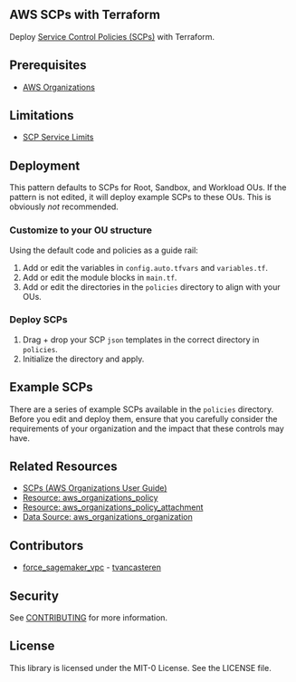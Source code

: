 ## AWS SCPs with Terraform

Deploy [Service Control Policies (SCPs)](https://docs.aws.amazon.com/organizations/latest/userguide/orgs_manage_policies_scps.html) with Terraform.

## Prerequisites

- [AWS Organizations](https://docs.aws.amazon.com/organizations/latest/userguide/orgs_introduction.html)

## Limitations

- [SCP Service Limits](https://docs.aws.amazon.com/organizations/latest/userguide/orgs_reference_limits.html) 

## Deployment
This pattern defaults to SCPs for Root, Sandbox, and Workload OUs. If the pattern is not edited, it will deploy example SCPs to these OUs. This is obviously *not* recommended. 

### Customize to your OU structure
Using the default code and policies as a guide rail: 
1. Add or edit the variables in `config.auto.tfvars` and `variables.tf`.
2. Add or edit the module blocks in `main.tf`.
3. Add or edit the directories in the `policies` directory to align with your OUs.

### Deploy SCPs
1. Drag + drop your SCP `json` templates in the correct directory in `policies`. 
2. Initialize the directory and apply. 

## Example SCPs

There are a series of example SCPs available in the `policies` directory. Before you edit and deploy them, ensure that you carefully consider the requirements of your organization and the impact that these controls may have. 

## Related Resources

- [SCPs (AWS Organizations User Guide)](https://docs.aws.amazon.com/organizations/latest/userguide/orgs_manage_policies_scps.html)
- [Resource: aws_organizations_policy](https://registry.terraform.io/providers/hashicorp/aws/latest/docs/resources/organizations_policy)
- [Resource: aws_organizations_policy_attachment](https://registry.terraform.io/providers/hashicorp/aws/latest/docs/resources/organizations_policy_attachment)
- [Data Source: aws_organizations_organization](https://registry.terraform.io/providers/hashicorp/aws/latest/docs/data-sources/organizations_organization)

## Contributors
- [force_sagemaker_vpc](./policies/scp_examples/force_sagemaker_vpc.json) - [tvancasteren](https://github.com/tvancasteren)

## Security

See [CONTRIBUTING](CONTRIBUTING.md#security-issue-notifications) for more information.

## License

This library is licensed under the MIT-0 License. See the LICENSE file.


